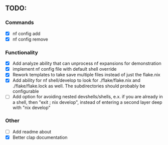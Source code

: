 ## TODO:
### Commands
- [x] nf config add
- [x] nf config remove
### Functionality
- [x] Add analyze ability that can unprocess nf expansions for demonstration
- [x] implement nf config file with default shell override
- [x] Rework templates to take save multiple files instead of just the flake.nix
- [x] Add ability for nf shell/develop to look for ./flake/flake.nix and ./flake/flake.lock as well. The subdirectories should probably be configurable
- [ ] Add option for avoiding nested devshells/shells, e.x. if you are already in a shell, then "exit ; nix develop", instead of entering a second layer deep with "nix develop"
### Other
- [ ] Add readme about
- [x] Better clap documentation
